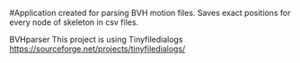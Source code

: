 
#Application created for parsing BVH motion files. Saves exact positions for every node of skeleton in csv files.



BVHparser This project is using Tinyfiledialogs https://sourceforge.net/projects/tinyfiledialogs/
